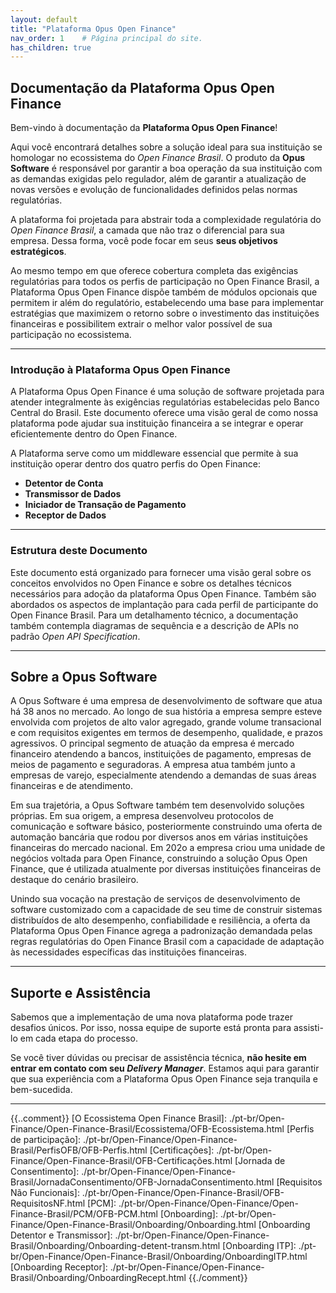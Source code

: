 ```yaml
---
layout: default
title: "Plataforma Opus Open Finance"
nav_order: 1    # Página principal do site. 
has_children: true
---
```


## Documentação da Plataforma Opus Open Finance

Bem-vindo à documentação da **Plataforma Opus Open Finance**!

Aqui você encontrará detalhes sobre a solução ideal para sua instituição se homologar no ecossistema do *Open Finance Brasil*. O produto da **Opus Software** é responsável por garantir a boa operação da sua instituição com as demandas exigidas pelo regulador, além de garantir a atualização de novas versões e evolução de funcionalidades definidos pelas normas regulatórias.

A plataforma foi projetada para abstrair toda a complexidade regulatória do *Open Finance Brasil*, a camada que não traz o diferencial para sua empresa. Dessa forma, você pode focar em seus **seus objetivos estratégicos**.

Ao mesmo tempo em que oferece cobertura completa das exigências regulatórias para todos os perfis de participação no Open Finance Brasil, a Plataforma Opus Open Finance dispõe também de módulos opcionais que permitem ir além do regulatório, estabelecendo uma base para implementar estratégias que maximizem o retorno sobre o investimento das instituições financeiras e possibilitem extrair o melhor valor possível de sua participação no ecossistema.

---

### Introdução à Plataforma Opus Open Finance

A Plataforma Opus Open Finance é uma solução de software projetada para atender integralmente às exigências regulatórias estabelecidas pelo Banco Central do Brasil. Este documento oferece uma visão geral de como nossa plataforma pode ajudar sua instituição financeira a se integrar e operar eficientemente dentro do Open Finance.

A Plataforma serve como um middleware essencial que permite à sua instituição operar dentro dos quatro perfis do Open Finance:

- **Detentor de Conta**
- **Transmissor de Dados**
- **Iniciador de Transação de Pagamento**
- **Receptor de Dados**

---

### Estrutura deste Documento

Este documento está organizado para fornecer uma visão geral sobre os conceitos envolvidos no Open Finance e sobre os detalhes técnicos necessários para adoção da plataforma Opus Open Finance. Também são abordados os aspectos de implantação para cada perfil de participante do Open Finance Brasil. Para um detalhamento técnico, a documentação também contempla diagramas de sequência e a descrição de APIs no padrão *Open API Specification*.

---

## Sobre a Opus Software

A Opus Software é uma empresa de desenvolvimento de software que atua há 38 anos no mercado. Ao longo de sua história a empresa sempre esteve envolvida com projetos de alto valor agregado, grande volume transacional e com requisitos exigentes em termos de desempenho, qualidade, e prazos agressivos. O principal segmento de atuação da empresa é mercado financeiro atendendo a bancos, instituições de pagamento, empresas de meios de pagamento e seguradoras. A empresa atua também junto a empresas de varejo, especialmente atendendo a demandas de suas áreas financeiras e de atendimento.

Em sua trajetória, a Opus Software também tem desenvolvido soluções próprias. Em sua origem, a empresa desenvolveu protocolos de comunicação e software básico, posteriormente construindo uma oferta de automação bancária que rodou por diversos anos em várias instituições financeiras do mercado nacional. Em 202o a empresa criou uma unidade de negócios voltada para Open Finance, construindo a solução Opus Open Finance, que é utilizada atualmente por diversas instituições financeiras de destaque do cenário brasileiro.

Unindo sua vocação na prestação de serviços de desenvolvimento de software customizado com a capacidade de seu time de construir sistemas distribuídos de alto desempenho, confiabilidade e resiliência, a oferta da Plataforma Opus Open Finance agrega a padronização demandada pelas regras regulatórias do Open Finance Brasil com a capacidade de adaptação às necessidades específicas das instituições financeiras.

---

## Suporte e Assistência

Sabemos que a implementação de uma nova plataforma pode trazer desafios únicos. Por isso, nossa equipe de suporte está pronta para assisti-lo em cada etapa do processo.

Se você tiver dúvidas ou precisar de assistência técnica, **não hesite em entrar em contato com seu *Delivery Manager***. Estamos aqui para garantir que sua experiência com a Plataforma Opus Open Finance seja tranquila e bem-sucedida.

---

{{..comment}}
[O Ecossistema Open Finance Brasil]: ./pt-br/Open-Finance/Open-Finance-Brasil/Ecossistema/OFB-Ecossistema.html
[Perfis de participação]: ./pt-br/Open-Finance/Open-Finance-Brasil/PerfisOFB/OFB-Perfis.html
[Certificações]: ./pt-br/Open-Finance/Open-Finance-Brasil/OFB-Certificações.html
[Jornada de Consentimento]: ./pt-br/Open-Finance/Open-Finance-Brasil/JornadaConsentimento/OFB-JornadaConsentimento.html
[Requisitos Não Funcionais]: ./pt-br/Open-Finance/Open-Finance-Brasil/OFB-RequisitosNF.html
[PCM]: ./pt-br/Open-Finance/Open-Finance/Open-Finance-Brasil/PCM/OFB-PCM.html
[Onboarding]: ./pt-br/Open-Finance/Open-Finance-Brasil/Onboarding/Onboarding.html
[Onboarding Detentor e Transmissor]: ./pt-br/Open-Finance/Open-Finance-Brasil/Onboarding/Onboarding-detent-transm.html
[Onboarding ITP]: ./pt-br/Open-Finance/Open-Finance-Brasil/Onboarding/OnboardingITP.html
[Onboarding Receptor]: ./pt-br/Open-Finance/Open-Finance-Brasil/Onboarding/OnboardingRecept.html
{{./comment}}
